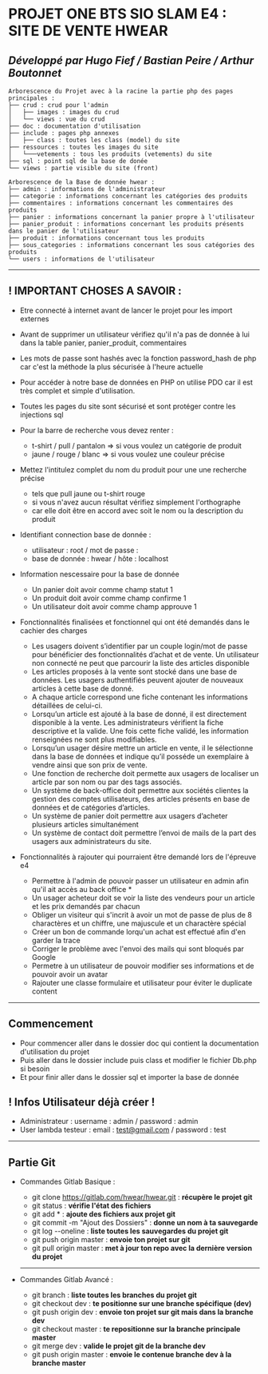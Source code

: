# PROJET ONE BTS SIO SLAM E4 : SITE DE VENTE HWEAR

## ***Développé par Hugo Fief / Bastian Peire / Arthur Boutonnet***

```
Arborescence du Projet avec à la racine la partie php des pages principales :
├── crud : crud pour l'admin
│   ├── images : images du crud
│   └── views : vue du crud
├── doc : documentation d'utilisation
├── include : pages php annexes
│   ├── class : toutes les class (model) du site 
├── ressources : toutes les images du site
│   └───vetements : tous les produits (vetements) du site
├── sql : point sql de la base de donée
└── views : partie visible du site (front)
```

```
Arborescence de la Base de donnée hwear :
├── admin : informations de l'administrateur
├── categorie : informations concernant les catégories des produits
├── commentaires : informations concernant les commentaires des produits  
├── panier : informations concernant la panier propre à l'utilisateur
├── panier_produit : informations concernant les produits présents dans le panier de l'utilisateur
├── produit : informations concernant tous les produits
├── sous_categories : informations concernant les sous catégories des produits
└── users : informations de l'utilisateur
```

---
## ! IMPORTANT CHOSES A SAVOIR : 
- Etre connecté à internet avant de lancer le projet pour les import externes
- Avant de supprimer un utilisateur vérifiez qu'il n'a pas de donnée à lui dans la table panier, panier_produit, commentaires
- Les mots de passe sont hashés avec la fonction password_hash de php car c'est la méthode la plus sécurisée à l'heure actuelle
- Pour accéder à notre base de données en PHP on utilise PDO car il est très complet et simple d'utilisation.
- Toutes les pages du site sont sécurisé et sont protéger contre les injections sql
- Pour la barre de recherche vous devez renter : 
	* t-shirt / pull / pantalon => si vous voulez un catégorie de produit
	* jaune / rouge / blanc => si vous voulez une couleur précise
 - Mettez l'intitulez complet du nom du produit pour une une recherche précise 
	* tels que pull jaune ou t-shirt rouge
	* si vous n'avez aucun résultat vérifiez simplement l'orthographe 
	* car elle doit être en accord avec soit le nom ou la description du produit
- Identifiant connection base de donnée :
	* utilisateur : root / mot de passe :    
	* base de donnée : hwear / hôte : localhost
- Information nescessaire pour la base de donnée
 	* Un panier doit avoir comme champ statut 1
	* Un produit doit avoir comme champ confirme 1
	* Un utilisateur doit avoir comme champ approuve 1
- Fonctionnalités finalisées et fonctionnel qui ont été demandés dans le cachier des charges
	* Les usagers doivent s’identifier par un couple login/mot de passe pour bénéficier des fonctionnalités d’achat et de vente. Un utilisateur non connecté ne peut que parcourir la liste des articles disponible
	* Les articles proposés à la vente sont stocké dans une base de données. Les usagers authentifiés peuvent ajouter de nouveaux articles à cette base de donné.
	* A chaque article correspond une fiche contenant les informations détaillées de celui-ci.
	* Lorsqu’un article est ajouté à la base de donné, il est directement disponible à la vente.
	Les administrateurs vérifient la fiche descriptive et la valide. Une fois cette fiche validé, les information renseignées ne sont plus modifiables.
	* Lorsqu’un usager désire mettre un article en vente, il le sélectionne dans la base de données et indique qu’il posséde un exemplaire à vendre ainsi que son prix de vente.
	* Une fonction de recherche doit permette aux usagers de localiser un article par son nom ou par des tags associés.
	* Un système de back-office doit permettre aux sociétés clientes la gestion des comptes utilisateurs, des articles présents en base de données et de catégories d’articles.
	* Un système de panier doit permettre aux usagers d’acheter plusieurs articles simultanément
	* Un système de contact doit permettre l’envoi de mails de la part des usagers aux administrateurs du site.

- Fonctionnalités à rajouter qui pourraient être demandé lors de l'épreuve e4
    * Permettre à l'admin de pouvoir passer un utilisateur en admin afin qu'il ait accès au back office
    	* 
	* Un usager acheteur doit se voir la liste des vendeurs pour un article et les prix demandés par chacun
    * Obliger un visiteur qui s'incrit à avoir un mot de passe de plus de 8 charactères et un chiffre, une majuscule et un charactère spécial
    * Créer un bon de commande lorqu'un achat est effectué afin d'en garder la trace
    * Corriger le problème avec l'envoi des mails qui sont bloqués par Google
    * Permetre à un utilisateur de pouvoir modifier ses informations et de pouvoir avoir un avatar
    * Rajouter une classe formulaire et utilisateur pour éviter le duplicate content

--- 
## Commencement  
- Pour commencer aller dans le dossier doc qui contient la documentation d'utilisation du projet
- Puis aller dans le dossier include puis class et modifier le fichier Db.php si besoin
- Et pour finir aller dans le dossier sql et importer la base de donnée 

## ! Infos Utilisateur déjà créer !
- Administrateur : username : admin / password : admin
- User lambda testeur : email : test@gmail.com / password : test

---

## Partie Git

- Commandes Gitlab Basique :
	
	* git clone https://gitlab.com/hwear/hwear.git : **récupère le projet git**
	* git status : **vérifie l'état des fichiers**
	* git add * : **ajoute des fichiers aux projet git**
	* git commit -m "Ajout des Dossiers" : **donne un nom à ta sauvegarde**
	* git log --oneline : **liste toutes les sauvegardes du projet git**
	* git push origin master : **envoie ton projet sur git** 
	* git pull origin master : **met à jour ton repo avec la dernière version du projet** 	
	
	---

- Commandes Gitlab Avancé :
	
	* git branch : **liste toutes les branches du projet git**
	* git checkout dev : **te positionne sur une branche spécifique (dev)**
	* git push origin dev : **envoie ton projet sur git mais dans la branche dev**
	* git checkout master : **te repositionne sur la branche principale master**
	* git merge dev : **valide le projet git de la branche dev**
	* git push origin master : **envoie le contenue branche dev à la branche master**